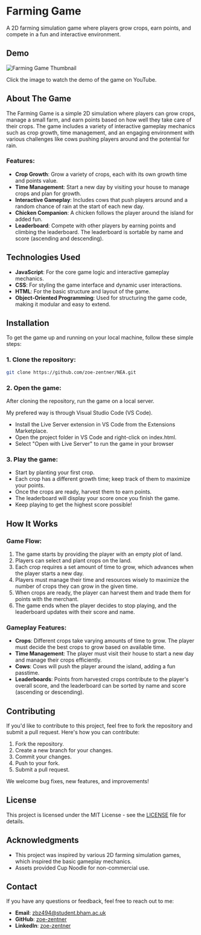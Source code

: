 
# Farming Game

A 2D farming simulation game where players grow crops, earn points, and compete in a fun and interactive environment.

## Demo

![Farming Game Thumbnail](https://img.youtube.com/vi/gL_BRj9NObk/maxresdefault.jpg)

Click the image to watch the demo of the game on YouTube.

## About The Game

The Farming Game is a simple 2D simulation where players can grow crops, manage a small farm, and earn points based on how well they take care of their crops. The game includes a variety of interactive gameplay mechanics such as crop growth, time management, and an engaging environment with various challenges like cows pushing players around and the potential for rain.

### Features:
- **Crop Growth**: Grow a variety of crops, each with its own growth time and points value.
- **Time Management**: Start a new day by visiting your house to manage crops and plan for growth.
- **Interactive Gameplay**: Includes cows that push players around and a random chance of rain at the start of each new day.
- **Chicken Companion**: A chicken follows the player around the island for added fun.
- **Leaderboard**: Compete with other players by earning points and climbing the leaderboard. The leaderboard is sortable by name and score (ascending and descending).

## Technologies Used

- **JavaScript**: For the core game logic and interactive gameplay mechanics.
- **CSS**: For styling the game interface and dynamic user interactions.
- **HTML**: For the basic structure and layout of the game.
- **Object-Oriented Programming**: Used for structuring the game code, making it modular and easy to extend.

## Installation

To get the game up and running on your local machine, follow these simple steps:

### 1. Clone the repository:

```bash
git clone https://github.com/zoe-zentner/NEA.git
```

### 2. Open the game:

After cloning the repository, run the game on a local server.

My prefered way is through Visual Studio Code (VS Code).
- Install the Live Server extension in VS Code from the Extensions Marketplace.
- Open the project folder in VS Code and right-click on index.html.
- Select "Open with Live Server" to run the game in your browser

### 3. Play the game:

- Start by planting your first crop.
- Each crop has a different growth time; keep track of them to maximize your points.
- Once the crops are ready, harvest them to earn points.
- The leaderboard will display your score once you finish the game.
- Keep playing to get the highest score possible!

## How It Works

### Game Flow:
1. The game starts by providing the player with an empty plot of land.
2. Players can select and plant crops on the land.
3. Each crop requires a set amount of time to grow, which advances when the player starts a new day.
4. Players must manage their time and resources wisely to maximize the number of crops they can grow in the given time.
5. When crops are ready, the player can harvest them and trade them for points with the merchant.
6. The game ends when the player decides to stop playing, and the leaderboard updates with their score and name.

### Gameplay Features:
- **Crops**: Different crops take varying amounts of time to grow. The player must decide the best crops to grow based on available time.
- **Time Management**: The player must visit their house to start a new day and manage their crops efficiently.
- **Cows**: Cows will push the player around the island, adding a fun passtime.
- **Leaderboards**: Points from harvested crops contribute to the player's overall score, and the leaderboard can be sorted by name and score (ascending or descending).

## Contributing

If you'd like to contribute to this project, feel free to fork the repository and submit a pull request. Here's how you can contribute:

1. Fork the repository.
2. Create a new branch for your changes.
3. Commit your changes.
4. Push to your fork.
5. Submit a pull request.

We welcome bug fixes, new features, and improvements!

## License

This project is licensed under the MIT License - see the [LICENSE](LICENSE) file for details.

## Acknowledgments

- This project was inspired by various 2D farming simulation games, which inspired the basic gameplay mechanics.
- Assets provided Cup Noodle for non-commercial use.

## Contact

If you have any questions or feedback, feel free to reach out to me:

- **Email**: zbz494@student.bham.ac.uk
- **GitHub**: [zoe-zentner](https://github.com/zoe-zentner)
- **LinkedIn**: [zoe-zentner](https://www.linkedin.com/in/zoe-zentner)
